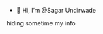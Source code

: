 - 👋 Hi, I’m @Sagar Undirwade 
<!-- - my linkden profile is Sagar Undirwade  -->
<!-- - link -  -->
hiding sometime my info 
<!-- - 👀 I’m interested in ... -->
<!-- - 🌱 I’m currently learning ... -->
<!-- - 💞️ I’m looking to collaborate on ... -->
<!-- - 📫 How to reach me ... -->

<!---
Kingboysagar/Kingboysagar is a ✨ special ✨ repository because its `README.md` (this file) appears on your GitHub profile.
You can click the Preview link to take a look at your changes.
--->
